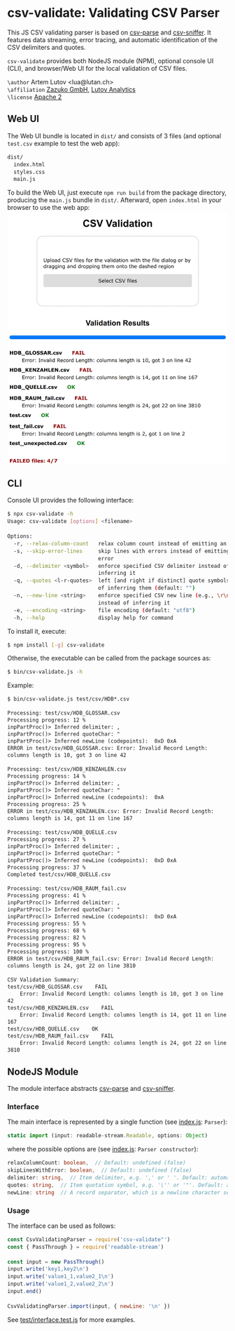 # csv-validate: Validating CSV Parser
This JS CSV validating parser is based on [csv-parse](https://github.com/wdavidw/node-csv-parse) and [csv-sniffer](https://github.com/MonetDBSolutions/npm-csv-sniffer). It features data streaming, error tracing, and automatic identification of the CSV delimiters and quotes.

`csv-validate` provides both NodeJS module (NPM), optional console UI (CLI), and browser/Web UI for the local validation of CSV files.

`\author` Artem Lutov <lua&#64;&#108;utan&#46;ch>  
`\affiliation` [Zazuko GmbH](https://zazuko.com), [Lutov Analytics](https://lutan.ch)  
`\license` [Apache 2](https://www.apache.org/licenses/LICENSE-2.0)  

## Web UI
The Web UI bundle is located in `dist/` and consists of 3 files (and optional `test.csv` example to test the web app):
```sh
dist/
  index.html
  styles.css
  main.js
```

To build the Web UI, just execute `npm run build` from the package directory, producing the `main.js` bundle in `dist/`. Afterward, open `index.html` in your browser to use the web app:
![WebUI screenshot](img/csv-validate_WebUI.png)

## CLI
Console UI provides the following interface:
```sh
$ npx csv-validate -h
Usage: csv-validate [options] <filename>

Options:
  -r, --relax-column-count   relax column count instead of emitting an error
  -s, --skip-error-lines     skip lines with errors instead of emitting an
                             error
  -d, --delimiter <symbol>   enforce specified CSV delimiter instead of
                             inferring it
  -q, --quotes <l-r-quotes>  left [and right if distinct] quote symbols instead
                             of inferring them (default: "")
  -n, --new-line <string>    enforce specified CSV new line (e.g., \r\n)
                             instead of inferring it
  -e, --encoding <string>    file encoding (default: "utf8")
  -h, --help                 display help for command
```

To install it, execute:
```sh
$ npm install [-g] csv-validate
```
Otherwise, the executable can be called from the package sources as:
```sh
$ bin/csv-validate.js -h
```

Example:
```
$ bin/csv-validate.js test/csv/HDB*.csv

Processing: test/csv/HDB_GLOSSAR.csv
Processing progress: 12 %
inpPartProc()> Inferred delimiter: ,
inpPartProc()> Inferred quoteChar: "
inpPartProc()> Inferred newLine (codepoints):  0xD 0xA
ERROR in test/csv/HDB_GLOSSAR.csv: Error: Invalid Record Length: columns length is 10, got 3 on line 42

Processing: test/csv/HDB_KENZAHLEN.csv
Processing progress: 14 %
inpPartProc()> Inferred delimiter: ,
inpPartProc()> Inferred quoteChar: "
inpPartProc()> Inferred newLine (codepoints):  0xA
Processing progress: 25 %
ERROR in test/csv/HDB_KENZAHLEN.csv: Error: Invalid Record Length: columns length is 14, got 11 on line 167

Processing: test/csv/HDB_QUELLE.csv
Processing progress: 27 %
inpPartProc()> Inferred delimiter: ,
inpPartProc()> Inferred quoteChar: "
inpPartProc()> Inferred newLine (codepoints):  0xD 0xA
Processing progress: 37 %
Completed test/csv/HDB_QUELLE.csv

Processing: test/csv/HDB_RAUM_fail.csv
Processing progress: 41 %
inpPartProc()> Inferred delimiter: ,
inpPartProc()> Inferred quoteChar: "
inpPartProc()> Inferred newLine (codepoints):  0xD 0xA
Processing progress: 55 %
Processing progress: 68 %
Processing progress: 82 %
Processing progress: 95 %
Processing progress: 100 %
ERROR in test/csv/HDB_RAUM_fail.csv: Error: Invalid Record Length: columns length is 24, got 22 on line 3810

CSV Validation Summary:
test/csv/HDB_GLOSSAR.csv    FAIL
    Error: Invalid Record Length: columns length is 10, got 3 on line 42
test/csv/HDB_KENZAHLEN.csv    FAIL
    Error: Invalid Record Length: columns length is 14, got 11 on line 167
test/csv/HDB_QUELLE.csv    OK
test/csv/HDB_RAUM_fail.csv    FAIL
    Error: Invalid Record Length: columns length is 24, got 22 on line 3810
```

## NodeJS Module
The module interface abstracts [csv-parse](https://github.com/wdavidw/node-csv-parse) and [csv-sniffer](https://github.com/MonetDBSolutions/npm-csv-sniffer).

### Interface
The main interface is represented by a single function (see [index.js](index.js): `Parser`):
```js
static import (input: readable-stream.Readable, options: Object)
```
where the possible options are (see [index.js](index.js): `Parser constructor`):
```ts
relaxColumnCount: boolean,  // Default: undefined (false)
skipLinesWithError: boolean,  // Default: undefined (false)
delimiter: string,  // Item delimiter, e.g. ',' or ' '. Default: automatically inferred
quotes: string,  // Item quotation symbol, e.g. '\'' or '"'. Default: automatically inferred
newLine: string  // A record separator, which is a newline character set, e.g., '\n' or '\n\r'. Default: automatically inferred
```

### Usage
The interface can be used as follows:
```js
const CsvValidatingParser = require('csv-validate"')
const { PassThrough } = require('readable-stream')

const input = new PassThrough()
input.write('key1,key2\n')
input.write('value1_1,value2_1\n')
input.write('value1_2,value2_2\n')
input.end()

CsvValidatingParser.import(input, { newLine: '\n' })
```
See [test/interface.test.js](test/interface.test.js) for more examples.
